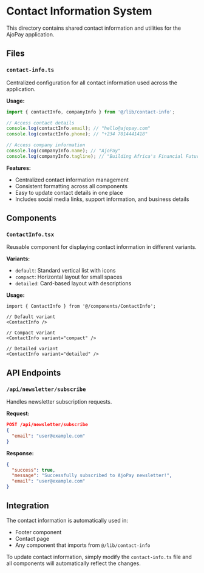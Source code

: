 # Contact Information System

This directory contains shared contact information and utilities for the AjoPay application.

## Files

### `contact-info.ts`
Centralized configuration for all contact information used across the application.

**Usage:**
```typescript
import { contactInfo, companyInfo } from '@/lib/contact-info';

// Access contact details
console.log(contactInfo.email); // "hello@ajopay.com"
console.log(contactInfo.phone); // "+234 7014441418"

// Access company information
console.log(companyInfo.name); // "AjoPay"
console.log(companyInfo.tagline); // "Building Africa's Financial Future"
```

**Features:**
- Centralized contact information management
- Consistent formatting across all components
- Easy to update contact details in one place
- Includes social media links, support information, and business details

## Components

### `ContactInfo.tsx`
Reusable component for displaying contact information in different variants.

**Variants:**
- `default`: Standard vertical list with icons
- `compact`: Horizontal layout for small spaces
- `detailed`: Card-based layout with descriptions

**Usage:**
```tsx
import { ContactInfo } from '@/components/ContactInfo';

// Default variant
<ContactInfo />

// Compact variant
<ContactInfo variant="compact" />

// Detailed variant
<ContactInfo variant="detailed" />
```

## API Endpoints

### `/api/newsletter/subscribe`
Handles newsletter subscription requests.

**Request:**
```json
POST /api/newsletter/subscribe
{
  "email": "user@example.com"
}
```

**Response:**
```json
{
  "success": true,
  "message": "Successfully subscribed to AjoPay newsletter!",
  "email": "user@example.com"
}
```

## Integration

The contact information is automatically used in:
- Footer component
- Contact page
- Any component that imports from `@/lib/contact-info`

To update contact information, simply modify the `contact-info.ts` file and all components will automatically reflect the changes.
